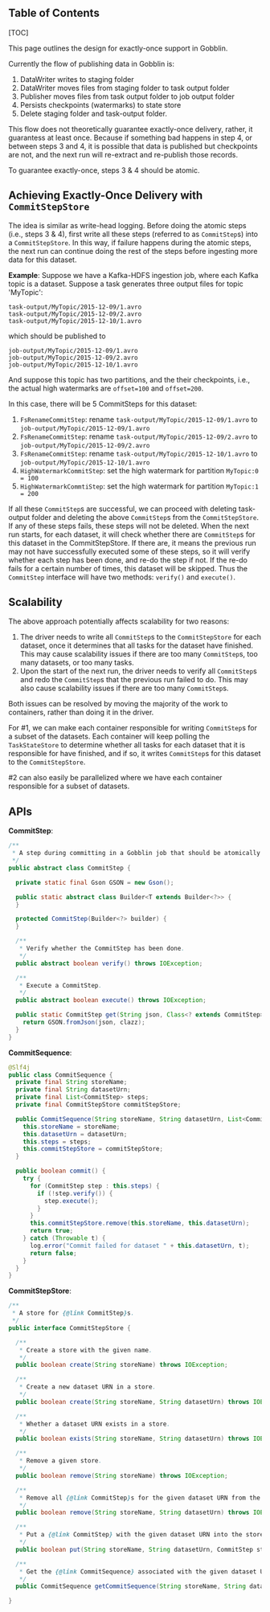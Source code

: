 Table of Contents
-----------------

[TOC]

This page outlines the design for exactly-once support in Gobblin. 

Currently the flow of publishing data in Gobblin is:

1. DataWriter writes to staging folder 
2. DataWriter moves files from staging folder to task output folder
3. Publisher moves files from task output folder to job output folder
4. Persists checkpoints (watermarks) to state store
5. Delete staging folder and task-output folder.

This flow does not theoretically guarantee exactly-once delivery, rather, it guarantess at least once. Because if something bad happens in step 4, or between steps 3 and 4, it is possible that data is published but checkpoints are not, and the next run will re-extract and re-publish those records.

To guarantee exactly-once, steps 3 & 4 should be atomic.

## Achieving Exactly-Once Delivery with `CommitStepStore`

The idea is similar as write-head logging. Before doing the atomic steps (i.e., steps 3 & 4), first write all these steps (referred to as `CommitStep`s) into a `CommitStepStore`. In this way, if failure happens during the atomic steps, the next run can continue doing the rest of the steps before ingesting more data for this dataset.

**Example**: Suppose we have a Kafka-HDFS ingestion job, where each Kafka topic is a dataset. Suppose a task generates three output files for topic 'MyTopic':

```
task-output/MyTopic/2015-12-09/1.avro
task-output/MyTopic/2015-12-09/2.avro
task-output/MyTopic/2015-12-10/1.avro
```

which should be published to
```
job-output/MyTopic/2015-12-09/1.avro
job-output/MyTopic/2015-12-09/2.avro
job-output/MyTopic/2015-12-10/1.avro
```

And suppose this topic has two partitions, and the their checkpoints, i.e., the actual high watermarks are `offset=100` and `offset=200`.

In this case, there will be 5 CommitSteps for this dataset:

1. `FsRenameCommitStep`: rename `task-output/MyTopic/2015-12-09/1.avro` to `job-output/MyTopic/2015-12-09/1.avro`
2. `FsRenameCommitStep`: rename `task-output/MyTopic/2015-12-09/2.avro` to `job-output/MyTopic/2015-12-09/2.avro`
3. `FsRenameCommitStep`: rename `task-output/MyTopic/2015-12-10/1.avro` to `job-output/MyTopic/2015-12-10/1.avro`
4. `HighWatermarkCommitStep`: set the high watermark for partition `MyTopic:0 = 100`
5. `HighWatermarkCommtiStep`: set the high watermark for partition `MyTopic:1 = 200`

If all these `CommitStep`s are successful, we can proceed with deleting task-output folder and deleting the above `CommitStep`s from the `CommitStepStore`. If any of these steps fails, these steps will not be deleted. When the next run starts, for each dataset, it will check whether there are `CommitStep`s for this dataset in the CommitStepStore. If there are, it means the previous run may not have successfully executed some of these steps, so it will verify whether each step has been done, and re-do the step if not. If the re-do fails for a certain number of times, this dataset will be skipped. Thus the `CommitStep` interface will have two methods: `verify()` and `execute()`.

## Scalability

The above approach potentially affects scalability for two reasons:

1. The driver needs to write all `CommitStep`s to the `CommitStepStore` for each dataset, once it determines that all tasks for the dataset have finished. This may cause scalability issues if there are too many `CommitStep`s, too many datasets, or too many tasks.
2. Upon the start of the next run, the driver needs to verify all `CommitStep`s and redo the `CommitStep`s that the previous run failed to do. This may also cause scalability issues if there are too many `CommitStep`s.

Both issues can be resolved by moving the majority of the work to containers, rather than doing it in the driver. 

For #1, we can make each container responsible for writing `CommitStep`s for a subset of the datasets. Each container will keep polling the `TaskStateStore` to determine whether all tasks for each dataset that it is responsible for have finished, and if so, it writes `CommitStep`s for this dataset to the `CommitStepStore`.

 #2 can also easily be parallelized where we have each container responsible for a subset of datasets.

## APIs

**CommitStep**:
``` java
/**
 * A step during committing in a Gobblin job that should be atomically executed with other steps.
 */
public abstract class CommitStep {

  private static final Gson GSON = new Gson();

  public static abstract class Builder<T extends Builder<?>> {
  }

  protected CommitStep(Builder<?> builder) {
  }

  /**
   * Verify whether the CommitStep has been done.
   */
  public abstract boolean verify() throws IOException;

  /**
   * Execute a CommitStep.
   */
  public abstract boolean execute() throws IOException;

  public static CommitStep get(String json, Class<? extends CommitStep> clazz) throws IOException {
    return GSON.fromJson(json, clazz);
  }
}
```

**CommitSequence**:
``` java
@Slf4j
public class CommitSequence {
  private final String storeName;
  private final String datasetUrn;
  private final List<CommitStep> steps;
  private final CommitStepStore commitStepStore;

  public CommitSequence(String storeName, String datasetUrn, List<CommitStep> steps, CommitStepStore commitStepStore) {
    this.storeName = storeName;
    this.datasetUrn = datasetUrn;
    this.steps = steps;
    this.commitStepStore = commitStepStore;
  }

  public boolean commit() {
    try {
      for (CommitStep step : this.steps) {
        if (!step.verify()) {
          step.execute();
        }
      }
      this.commitStepStore.remove(this.storeName, this.datasetUrn);
      return true;
    } catch (Throwable t) {
      log.error("Commit failed for dataset " + this.datasetUrn, t);
      return false;
    }
  }
}
```

**CommitStepStore**:
``` java
/**
 * A store for {@link CommitStep}s.
 */
public interface CommitStepStore {

  /**
   * Create a store with the given name.
   */
  public boolean create(String storeName) throws IOException;

  /**
   * Create a new dataset URN in a store.
   */
  public boolean create(String storeName, String datasetUrn) throws IOException;

  /**
   * Whether a dataset URN exists in a store.
   */
  public boolean exists(String storeName, String datasetUrn) throws IOException;

  /**
   * Remove a given store.
   */
  public boolean remove(String storeName) throws IOException;

  /**
   * Remove all {@link CommitStep}s for the given dataset URN from the store.
   */
  public boolean remove(String storeName, String datasetUrn) throws IOException;

  /**
   * Put a {@link CommitStep} with the given dataset URN into the store.
   */
  public boolean put(String storeName, String datasetUrn, CommitStep step) throws IOException;

  /**
   * Get the {@link CommitSequence} associated with the given dataset URN in the store.
   */
  public CommitSequence getCommitSequence(String storeName, String datasetUrn) throws IOException;

}
```
